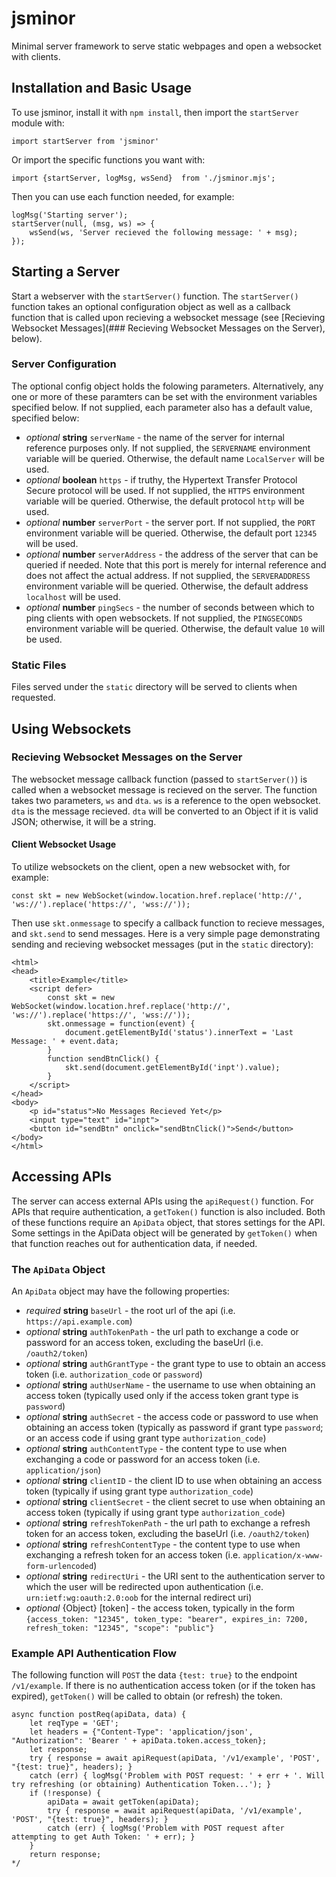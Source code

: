 # jsminor

Minimal server framework to serve static webpages and open a websocket with clients.

## Installation and Basic Usage

To use jsminor, install it with `npm install`, then import the `startServer` module with:
```
import startServer from 'jsminor'
```

Or import the specific functions you want with:
```
import {startServer, logMsg, wsSend}  from './jsminor.mjs';
```

Then you can use each function needed, for example:
```
logMsg('Starting server');
startServer(null, (msg, ws) => {
	wsSend(ws, 'Server recieved the following message: ' + msg);
});
```

## Starting a Server

Start a webserver with the `startServer()` function. The `startServer()` function takes an optional configuration object as well as a callback function that is called upon recieving a websocket message (see [Recieving Websocket Messages](### Recieving Websocket Messages on the Server), below).

### Server Configuration

The optional config object holds the folowing parameters. Alternatively, any one or more of these paramters can be set with the environment variables specified below. If not supplied, each parameter also has a default value, specified below:

* *optional* **string** `serverName` - the name of the server for internal reference purposes only. If not supplied, the `SERVERNAME` environment variable will be queried. Otherwise, the default name `LocalServer` will be used.
* *optional* **boolean** `https` - if truthy, the Hypertext Transfer Protocol Secure protocol will be used. If not supplied, the `HTTPS` environment variable will be queried. Otherwise, the default protocol `http` will be used.
* *optional* **number** `serverPort` - the server port. If not supplied, the `PORT` environment variable will be queried. Otherwise, the default port `12345` will be used.
* *optional* **number** `serverAddress` - the address of the server that can be queried if needed. Note that this port is merely for internal reference and does not affect the actual address. If not supplied, the `SERVERADDRESS` environment variable will be queried. Otherwise, the default address `localhost` will be used.
* *optional* **number** `pingSecs` - the number of seconds between which to ping clients with open websockets. If not supplied, the `PINGSECONDS` environment variable will be queried. Otherwise, the default value `10` will be used.

### Static Files

Files served under the `static` directory will be served to clients when requested.

## Using Websockets

### Recieving Websocket Messages on the Server 

The websocket message callback function (passed to `startServer()`) is called when a websocket message is recieved on the server. The function takes two parameters, `ws` and `dta`.  `ws` is a reference to the open websocket. `dta` is the message recieved. `dta` will be converted to an Object if it is valid JSON; otherwise, it will be a string.

#### Client Websocket Usage

To utilize websockets on the client, open a new websocket with, for example:

```
const skt = new WebSocket(window.location.href.replace('http://', 'ws://').replace('https://', 'wss://'));
```

Then use `skt.onmessage` to specify a callback function to recieve messages, and `skt.send` to send messages. Here is a very simple page demonstrating sending and recieving websocket messages (put in the `static` directory):

```
<html>
<head>
	<title>Example</title>
	<script defer>
		const skt = new WebSocket(window.location.href.replace('http://', 'ws://').replace('https://', 'wss://'));
		skt.onmessage = function(event) {
			document.getElementById('status').innerText = 'Last Message: ' + event.data;
		}
		function sendBtnClick() {
			skt.send(document.getElementById('inpt').value);
		}
	</script>
</head>
<body>
	<p id="status">No Messages Recieved Yet</p>
	<input type="text" id="inpt">
	<button id="sendBtn" onclick="sendBtnClick()">Send</button>
</body>
</html>
```

## Accessing APIs

The server can access external APIs using the `apiRequest()` function. For APIs that require authentication, a `getToken()` function is also included. Both of these functions require an `ApiData` object, that stores settings for the API. Some settings in the ApiData object will be generated by `getToken()` when that function reaches out for authentication data, if needed.

### The `ApiData` Object

An `ApiData` object may have the following properties:

* *required* **string** `baseUrl` - the root url of the api (i.e. `https://api.example.com`)
* *optional* **string** `authTokenPath` - the url path to exchange a code or password for an access token, excluding the baseUrl (i.e. `/oauth2/token`)
* *optional* **string** `authGrantType` - the grant type to use to obtain an access token (i.e. `authorization_code` or `password`)
* *optional* **string** `authUserName` - the username to use when obtaining an access token (typically used only if the access token grant type is `password`)
* *optional* **string** `authSecret` - the access code or password to use when obtaining an access token (typically as password if grant type `password`; or an access code if using grant type `authorization_code`)
* *optional* **string** `authContentType` - the content type to use when exchanging a code or password for an access token (i.e. `application/json`)
* *optional* **string** `clientID` - the client ID to use when obtaining an access token (typically if using grant type `authorization_code`)
* *optional* **string** `clientSecret` - the client secret to use when obtaining an access token (typically if using grant type `authorization_code`)
* *optional* **string** `refreshTokenPath` - the url path to exchange a refresh token for an access token, excluding the baseUrl (i.e. `/oauth2/token`)
* *optional* **string** `refreshContentType` - the content type to use when exchanging a refresh token for an access token (i.e. `application/x-www-form-urlencoded`)
* *optional* **string** `redirectUri` - the URI sent to the authentication server to which the user will be redirected upon authentication (i.e. `urn:ietf:wg:oauth:2.0:oob` for the internal redirect uri)
* *optional* {Object} [token] - the access token, typically in the form `{access_token: "12345", token_type: "bearer", expires_in: 7200, refresh_token: "12345", "scope": "public"}`

### Example API Authentication Flow

The following function will `POST` the data `{test: true}` to the endpoint `/v1/example`. If there is no authentication access token (or if the token has expired), `getToken()` will be called to obtain (or refresh) the token.

```
async function postReq(apiData, data) {
	let reqType = 'GET';
	let headers = {"Content-Type": 'application/json', "Authorization": 'Bearer ' + apiData.token.access_token};
	let response;
	try { response = await apiRequest(apiData, '/v1/example', 'POST', "{test: true}", headers); }
	catch (err) { logMsg('Problem with POST request: ' + err + '. Will try refreshing (or obtaining) Authentication Token...'); }
	if (!response) {
		apiData = await getToken(apiData);
		try { response = await apiRequest(apiData, '/v1/example', 'POST', "{test: true}", headers); }
		catch (err) { logMsg('Problem with POST request after attempting to get Auth Token: ' + err); }
	}
	return response;
*/
```
